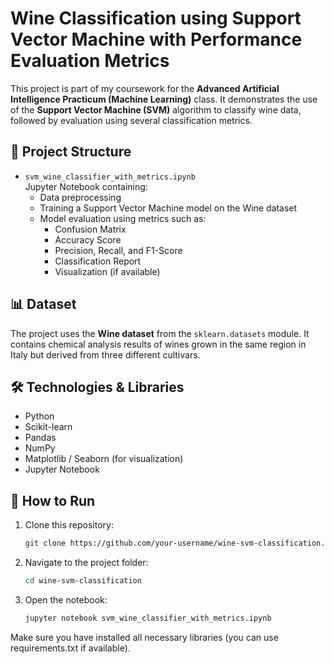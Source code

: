 # Wine Classification using Support Vector Machine with Performance Evaluation Metrics

This project is part of my coursework for the **Advanced Artificial Intelligence Practicum (Machine Learning)** class. It demonstrates the use of the **Support Vector Machine (SVM)** algorithm to classify wine data, followed by evaluation using several classification metrics.

## 📁 Project Structure

- `svm_wine_classifier_with_metrics.ipynb`  
  Jupyter Notebook containing:
  - Data preprocessing
  - Training a Support Vector Machine model on the Wine dataset
  - Model evaluation using metrics such as:
    - Confusion Matrix
    - Accuracy Score
    - Precision, Recall, and F1-Score
    - Classification Report
    - Visualization (if available)

## 📊 Dataset

The project uses the **Wine dataset** from the `sklearn.datasets` module. It contains chemical analysis results of wines grown in the same region in Italy but derived from three different cultivars.

## 🛠️ Technologies & Libraries

- Python
- Scikit-learn
- Pandas
- NumPy
- Matplotlib / Seaborn (for visualization)
- Jupyter Notebook

## 🚀 How to Run

1. Clone this repository:
   ```bash
   git clone https://github.com/your-username/wine-svm-classification.git
   ```
   
2. Navigate to the project folder:
   ```bash
   cd wine-svm-classification
   ```
   
3. Open the notebook:
   ```bash
   jupyter notebook svm_wine_classifier_with_metrics.ipynb
   ```
   
Make sure you have installed all necessary libraries (you can use requirements.txt if available).
